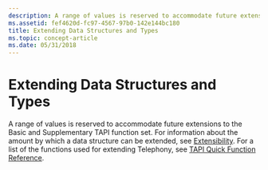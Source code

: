 ```yaml
---
description: A range of values is reserved to accommodate future extensions to the Basic and Supplementary TAPI function set.
ms.assetid: fef4620d-fc97-4567-97b0-142e144bc180
title: Extending Data Structures and Types
ms.topic: concept-article
ms.date: 05/31/2018
---
```


# Extending Data Structures and Types

A range of values is reserved to accommodate future extensions to the Basic and Supplementary TAPI function set. For information about the amount by which a data structure can be extended, see [Extensibility](extensibility.md). For a list of the functions used for extending Telephony, see [TAPI Quick Function Reference](./tapi-quick-function-reference.md).

 

 
